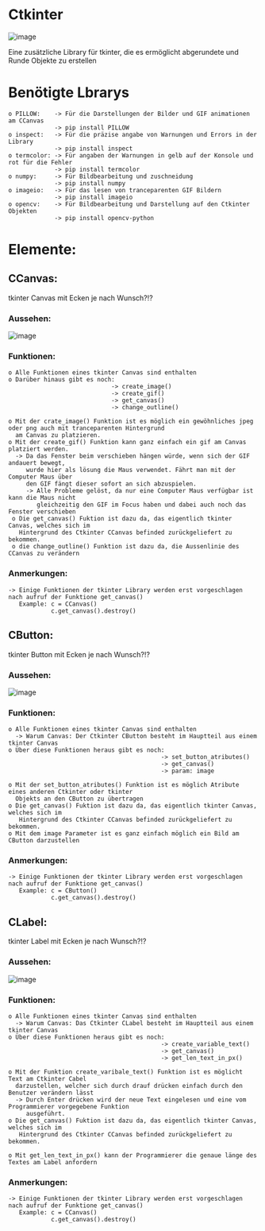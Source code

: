# Ctkinter
![image](https://user-images.githubusercontent.com/87471423/127869456-eee11977-53ca-4191-aa4b-678895e60653.png)

Eine zusätzliche Library für tkinter, die es ermöglicht abgerundete und Runde Objekte zu erstellen


# Benötigte Lbrarys
    o PILLOW:    -> Für die Darstellungen der Bilder und GIF animationen am CCanvas
                 -> pip install PILLOW
    o inspect:   -> Für die präzise angabe von Warnungen und Errors in der Library
                 -> pip install inspect
    o termcolor: -> Für angaben der Warnungen in gelb auf der Konsole und rot für die Fehler
                 -> pip install termcolor
    o numpy:     -> Für Bildbearbeitung und zuschneidung
                 -> pip install numpy
    o imageio:   -> Für das lesen von tranceparenten GIF Bildern
                 -> pip install imageio
    o opencv:    -> Für Bildbearbeitung und Darstellung auf den Ctkinter Objekten
                 -> pip install opencv-python



# Elemente:

## CCanvas:
tkinter Canvas mit Ecken je nach Wunsch?!?
### Aussehen:
![image](https://user-images.githubusercontent.com/87471423/127869405-95e09f3c-57b6-40ca-a302-734129a6e90a.png)

### Funktionen:
    o Alle Funktionen eines tkinter Canvas sind enthalten
    o Darüber hinaus gibt es noch:
                                 -> create_image()
                                 -> create_gif()
                                 -> get_canvas()
                                 -> change_outline()
                                 
    o Mit der crate_image() Funktion ist es möglich ein gewöhnliches jpeg oder png auch mit tranceparenten Hintergrund
      am Canvas zu platzieren.
    o Mit der create_gif() Funktion kann ganz einfach ein gif am Canvas platziert werden.
      -> Da das Fenster beim verschieben hängen würde, wenn sich der GIF andauert bewegt, 
         wurde hier als lösung die Maus verwendet. Fährt man mit der Computer Maus über
         den GIF fängt dieser sofort an sich abzuspielen.
         -> Alle Probleme gelöst, da nur eine Computer Maus verfügbar ist kann die Maus nicht 
            gleichzeitig den GIF im Focus haben und dabei auch noch das Fenster verschieben
     o Die get_canvas() Fuktion ist dazu da, das eigentlich tkinter Canvas, welches sich im 
       Hintergrund des Ctkinter CCanvas befinded zurückgeliefert zu bekommen.
     o die change_outline() Funktion ist dazu da, die Aussenlinie des CCanvas zu verändern

### Anmerkungen:
    -> Einige Funktionen der tkinter Library werden erst vorgeschlagen nach aufruf der Funktione get_canvas()
       Example: c = CCanvas()
                c.get_canvas().destroy()
                

## CButton:
tkinter Button mit Ecken je nach Wunsch?!?
### Aussehen:
![image](https://user-images.githubusercontent.com/87471423/127872921-bcbad8a2-394e-4980-b6b3-ec79b7225e95.png)

### Funktionen:
    o Alle Funktionen eines tkinter Canvas sind enthalten
      -> Warum Canvas: Der Ctkinter CButton besteht im Hauptteil aus einem tkinter Canvas
    o Über diese Funktionen heraus gibt es noch:
                                               -> set_button_atributes()
                                               -> get_canvas()
                                               -> param: image
                                               
    o Mit der set_button_atributes() Funktion ist es möglich Atribute eines anderen Ctkinter oder tkinter 
      Objekts an den CButton zu übertragen
    o Die get_canvas() Fuktion ist dazu da, das eigentlich tkinter Canvas, welches sich im 
       Hintergrund des Ctkinter CCanvas befinded zurückgeliefert zu bekommen. 
    o Mit dem image Parameter ist es ganz einfach möglich ein Bild am CButton darzustellen

### Anmerkungen:
    -> Einige Funktionen der tkinter Library werden erst vorgeschlagen nach aufruf der Funktione get_canvas()
       Example: c = CButton()
                c.get_canvas().destroy()


## CLabel:
tkinter Label mit Ecken je nach Wunsch?!?
### Aussehen:
![image](https://user-images.githubusercontent.com/87471423/127878962-532be04a-89b5-4367-83dc-4fc5ecd8a85e.png)


### Funktionen:
    o Alle Funktionen eines tkinter Canvas sind enthalten
      -> Warum Canvas: Das Ctkinter CLabel besteht im Hauptteil aus einem tkinter Canvas
    o Über diese Funktionen heraus gibt es noch:
                                               -> create_variable_text()
                                               -> get_canvas()
                                               -> get_len_text_in_px()
                                               
    o Mit der Funktion create_varibale_text() Funktion ist es möglicht Text am Ctkinter Cabel
      darzustellen, welcher sich durch drauf drücken einfach durch den Benutzer verändern lässt
      -> Durch Enter drücken wird der neue Text eingelesen und eine vom Programmierer vorgegebene Funktion
         ausgeführt.
    o Die get_canvas() Fuktion ist dazu da, das eigentlich tkinter Canvas, welches sich im 
       Hintergrund des Ctkinter CCanvas befinded zurückgeliefert zu bekommen. 
    
    o Mit get_len_text_in_px() kann der Programmierer die genaue länge des Textes am Label anfordern

### Anmerkungen:
    -> Einige Funktionen der tkinter Library werden erst vorgeschlagen nach aufruf der Funktione get_canvas()
       Example: c = CCanvas()
                c.get_canvas().destroy()
     
